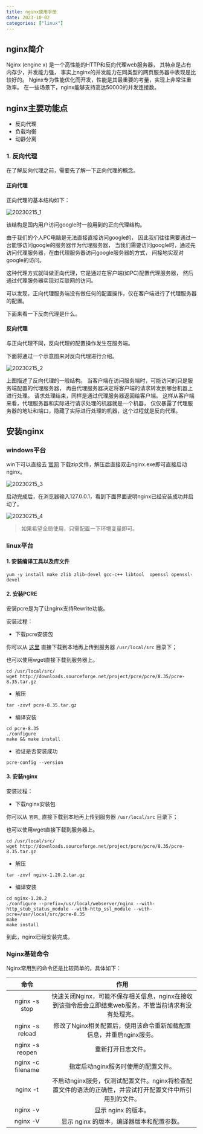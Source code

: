 ```yaml
---
title: nginx使用手册
date: 2023-10-02
categories: ["linux"]
---
```


## nginx简介

Nginx (engine x) 是一个高性能的HTTP和反向代理web服务器，
其特点是占有内存少，并发能力强，
事实上nginx的并发能力在同类型的网页服务器中表现是比较好的。
Nginx专为性能优化而开发，性能是其最重要的考量，实现上非常注重效率。
在一些场景下，nginx能够支持高达50000的并发连接数。


## nginx主要功能点

- 反向代理
- 负载均衡
- 动静分离

### 1. 反向代理

在了解反向代理之前，需要先了解一下正向代理的概念。

#### 正向代理

正向代理的基本结构如下：

![20230215_1](https://littletom.oss-cn-nanjing.aliyuncs.com/20230215_1.png)

该结构是国内用户访问google时一般用到的正向代理结构。

由于我们的个人PC电脑是无法直接直接访问google的，
因此我们往往需要通过一台能够访问google的服务器作为代理服务器，
当我们需要访问google时，通过先访问代理服务器，在由代理服务器访问google服务器的方式，
间接地实现对google的访问。

这种代理方式就叫做正向代理，它是通过在客户端(如PC)配置代理服务器，
然后通过代理服务器实现对互联网的访问。

可以发现，正向代理服务端没有做任何的配置操作，仅在客户端进行了代理服务器的配置。

下面来看一下反向代理是什么。

#### 反向代理

与正向代理不同，反向代理的配置操作发生在服务端。

下面将通过一个示意图来对反向代理进行介绍。

![20230215_2](https://littletom.oss-cn-nanjing.aliyuncs.com/20230215_2.png)

上图描述了反向代理的一般结构。
当客户端在访问服务端时，可能访问的只是服务端配置的代理服务器，
再由代理服务器决定将客户端的请求转发到哪台机器上进行处理。
请求处理结束，同样是通过代理服务器返回给客户端。
这样从客户端来看，代理服务器和实际进行请求处理的机器就是一个机器，
仅仅暴露了代理服务器的地址和端口，隐藏了实际进行处理的机器，这个过程就是反向代理。


## 安装nginx


### windows平台

win下可以直接去 [官网](https://nginx.org/en/download.html) 下载zip文件，解压后直接双击nginx.exe即可直接启动nginx。

![20230215_3](https://littletom.oss-cn-nanjing.aliyuncs.com/20230215_3.png)

启动完成后，在浏览器输入127.0.0.1，看到下面界面说明nginx已经安装成功并启动了。

![20230215_4](https://littletom.oss-cn-nanjing.aliyuncs.com/20230215_4.png)

>
> 如果希望全局使用，只需配置一下环境变量即可。
>

### linux平台

#### 1. 安装编译工具以及库文件

```shell
yum -y install make zlib zlib-devel gcc-c++ libtool  openssl openssl-devel
```

#### 2. 安装PCRE

安装pcre是为了让nginx支持Rewrite功能。

安装过程：

- 下载pcre安装包

你可以从 [这里](http://downloads.sourceforge.net/project/pcre/pcre/8.35/pcre-8.35.tar.gz) 直接下载到本地再上传到服务器 `/usr/local/src` 目录下；

也可以使用wget直接下载到服务器上。

```shell
cd /usr/local/src/
wget http://downloads.sourceforge.net/project/pcre/pcre/8.35/pcre-8.35.tar.gz
```

- 解压

```shell
tar -zxvf pcre-8.35.tar.gz
```

- 编译安装

```shell
cd pcre-8.35
./configure
make && make install
```

- 验证是否安装成功

```shell
pcre-config --version
```

#### 3. 安装nginx

安装过程：

- 下载nginx安装包

你可以从 `官网`_ 直接下载到本地再上传到服务器 ``/usr/local/src`` 目录下；

也可以使用wget直接下载到服务器上。

```shell
cd /usr/local/src/
wget http://downloads.sourceforge.net/project/pcre/pcre/8.35/pcre-8.35.tar.gz
```

- 解压

```shell
tar -zxvf nginx-1.20.2.tar.gz 
```

- 编译安装

```shell
cd nginx-1.20.2
./configure --prefix=/usr/local/webserver/nginx --with-http_stub_status_module --with-http_ssl_module --with-pcre=/usr/local/src/pcre-8.35
make
make install
```

到此，nginx已经安装完成。


### Nginx基础命令

Nginx常用到的命令还是比较简单的，具体如下：

|       命令        |                                                   作用                                                   |
| :---------------: | :------------------------------------------------------------------------------------------------------: |
|   nginx -s stop   |  快速关闭Nginx，可能不保存相关信息，nginx在接收到该指令后会立即结束web服务，不管当前请求有没有处理完。   |
|  nginx -s reload  |                   修改了Nginx相关配置后，使用该命令重新加载配置信息，并重启nginx服务。                   |
|  nginx -s reopen  |                                            重新打开日志文件。                                            |
| nginx -c filename |                                   指定启动nginx服务时使用的配置文件。                                    |
|     nginx -t      | 不启动nginx服务，仅测试配置文件。nginx将检查配置文件的语法的正确性，并尝试打开配置文件中所引用到的文件。 |
|     nginx -v      |                                           显示 nginx 的版本。                                            |
|     nginx -V      |                                显示 nginx 的版本，编译器版本和配置参数。                                 |
